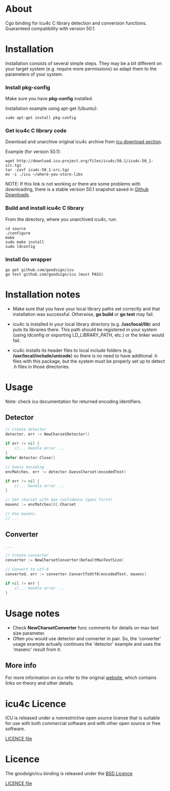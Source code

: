About
==========

Cgo binding for icu4c C library detection and conversion functions. Guaranteed compatibility with version 50.1.

Installation
==========

Installation consists of several simple steps. They may be a bit different on your target system (e.g. require more permissions) so adapt them to the parameters of your system.

### Install pkg-config

Make sure you have **pkg-config** installed.

Installation example using apt-get (Ubuntu):

```
sudo apt-get install pkg-config
```

### Get icu4c C library code

Download and unarchive original icu4c archive from [icu download section](http://site.icu-project.org/download).

Example (for version 50.1):

```
wget http://download.icu-project.org/files/icu4c/50.1/icu4c-50_1-src.tgz
tar -zxvf icu4c-50_1-src.tgz
mv -i ./icu ~/where-you-store-libs
```

NOTE: If this link is not working or there are some problems with downloading, there is a stable version 50.1 snapshot saved in [Github Downloads](https://github.com/downloads/goodsign/icu/icu4c-50_1-src.tgz).

### Build and install icu4c C library

From the directory, where you unarchived icu4c, run:

```
cd source
./configure
make
sudo make install
sudo ldconfig
```

### Install Go wrapper

```
go get github.com/goodsign/icu
go test github.com/goodsign/icu (must PASS)
```

Installation notes
==========

* Make sure that you have your local library paths set correctly and that installation was successful. Otherwise, **go build** or **go test** may fail.

* icu4c is installed in your local library directory (e.g. **/usr/local/lib**) and puts its libraries there. This path should be registered in your system (using ldconfig or exporting LD_LIBRARY_PATH, etc.) or the linker would fail.

* icu4c installs its header files to local include folders (e.g. **/usr/local/include/unicode**) so there is no need to have additional .h files with this package, but the system must be properly set up to detect .h files in those directories.

Usage
==========

Note: check icu documentation for returned encoding identifiers.

Detector
----------

```go
// Create detector
detector, err := NewCharsetDetector()
    
if err != nil {
    //... Handle error ...
}
defer detector.Close()

// Guess encoding
encMatches, err := detector.GuessCharset(encodedText)

if err != nil {
    //... Handle error ...
}

// Get charset with max confidence (goes first)
maxenc := encMatches[0].Charset

// Use maxenc. 
// ...
```

Converter
----------

```go
...

// Create converter
converter := NewCharsetConverter(DefaultMaxTextSize)

// Convert to utf-8
converted, err := converter.ConvertToUtf8(encodedText, maxenc)

if nil != err {
    //... Handle error ...
}
```

Usage notes
==========

* Check **NewCharsetConverter** func comments for details on max text size parameter.
* Often you would use detector and converter in pair. So, the 'converter' usage example actually continues the 'detector' example and uses the 'maxenc' result from it.

More info
----------

For more information on icu refer to the original [website](http://site.icu-project.org/), which contains links on theory and other details.

icu4c Licence
==========

ICU is released under a nonrestrictive open source license that is suitable for use with both commercial software and with other open source or free software.

[LICENCE file](https://github.com/goodsign/icu/blob/master/LICENCE_icu)

Licence
==========

The goodsign/icu binding is released under the [BSD Licence](http://opensource.org/licenses/bsd-license.php)

[LICENCE file](https://github.com/goodsign/icu/blob/master/LICENCE)